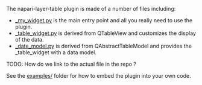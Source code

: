 The napari-layer-table plugin is made of a number of files including:

 - [_my_widget.py](_my_widget.md) is the main entry point and all you really need to use the plugin.
 - [_table_widget.py](_table_widget.md) is derived from QTableView and customizes the display of the data.
 - [_date_model.py](_date_model.md) is derived from QAbstractTableModel and provides the _table_widget with a data model.

 TODO: How do we link to the actual file in the repo ?

 See the [examples/](../../examples/) folder for how to embed the plugin into your own code.

